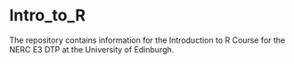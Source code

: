 # Intro_to_R
The repository contains information for the Introduction to R Course for the NERC E3 DTP at the University of Edinburgh.




